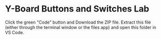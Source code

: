 # Y-Board Buttons and Switches Lab

Click the green "Code" button and Download the ZIP file. Extract this file (either through the terminal window or the files app) and open this folder in VS Code.
